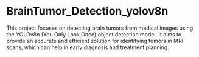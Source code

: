 # BrainTumor_Detection_yolov8n
This project focuses on detecting brain tumors from medical images using the YOLOv8n (You Only Look Once) object detection model. It aims to provide an accurate and efficient solution for identifying tumors in MRI scans, which can help in early diagnosis and treatment planning.

